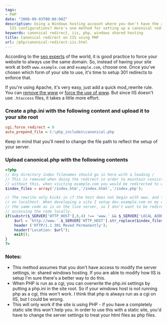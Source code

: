 ```yaml
---
tags:
- PHP
date: "2008-09-03T00:00:00Z"
description: Using a Windows hosting account where you don't have the ability to modify
  IIS configurations? Here's one method for setting up a canonical redirect.
keywords: canonical redirect, iis, php, windows shared hosting
title: Canonical redirect on IIS using PHP
url: /php/canonical-redirect-iis.html
---
```

According to the [seo experts](http://www.mattcutts.com/blog/seo-advice-url-canonicalization/) of the world, it is good practice to force your website to always use the same domain. So, instead of having your site work at both `www.example.com` and `example.com`, choose one. Once you've chosen which form of your site to use, it's time to setup 301 redirects to enforce that.

If you're using Apache, it's very easy, just add a quick mod_rewrite rule. You can [remove the www](http://www.askapache.com/htaccess/mod_rewrite-tips-and-tricks.html#require-no-www-in-htaccess) or [force the use of www](http://www.askapache.com/htaccess/mod_rewrite-tips-and-tricks.html#require-the-www-in-htaccess). But since IIS doesn't use `.htaccess` files, it takes a little more effort.

### Create a php.ini with the following content and upload it to your site root

```ini
cgi.force_redirect = 0
auto_prepend_file = C:\php_includes\canonical.php
```

Keep in mind that you'll need to change the file path to reflect the
setup of your server.

### Upload canonical.php with the following contents

```php
<?php
// Any directory index filenames should go in here with a leading /
// This is removed when doing the redirect in order to maintain consistency,
// without this, when visiting example.com you would be redirected to www.example.com/index.htm
$index_files = array('/index.htm','/index.html','/index.php');

// The rewrite only kicks in if the host does not begin with www. and the code is not running
// on localhost. When developing a site I setup dev.example.com on my dev machine and use
// the same code as is on the live server, so I don't want to be redirected if I'm
// accessing the code locally.
if(substr($_SERVER['HTTP_HOST'],0,4) !== 'www.' && $_SERVER['LOCAL_ADDR'] !== '127.0.0.1'){
    $url = 'http://www.'.$_SERVER['HTTP_HOST'].str_replace($index_files, '', $_SERVER['PATH_INFO']);
    header ('HTTP/1.1 301 Moved Permanently');
    header("Location: $url");
    exit();
}
?>
```

### Notes:

- This method assumes that you don't have access to modify the server settings, ie: shared windows hosting. If you are able to modify how IIS is setup I'm sure there's a better way to do this.
- When PHP is run as a cgi, you can overwrite the php.ini settings by putting a php.ini in the site root. So if your windows host is not running php as a cgi, this won't work. I think that php is always run as a cgi on IIS, but I could be wrong.
- This will only work if the site is using PHP - if you have a completely static site this won't help you. In order to use this with a static site, you'd have to change the server settings to treat your html files as php files.

